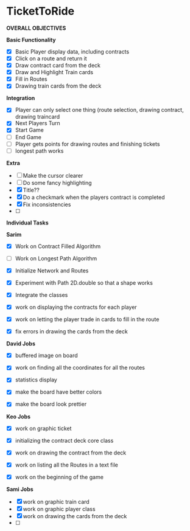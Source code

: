 # TicketToRide

**OVERALL OBJECTIVES**

**Basic Functionality**
- [x]  Basic Player display data, including contracts
- [x]  Click on a route and return it
- [x]  Draw contract card from the deck
- [x]  Draw and Highlight Train cards
- [x]  Fill in Routes
- [x]  Drawing train cards from the deck

**Integration**
- [x] Player can only select one thing (route selection, drawing contract, drawing traincard
- [x] Next Players Turn
- [x] Start Game
- [ ] End Game
- [ ] Player gets points for drawing routes and finishing tickets
- [ ] longest path works

**Extra**
- [ ] Make the cursor clearer
- [ ] Do some fancy highlighting
- [x] Title??
- [x] Do a checkmark when the players contract is completed
- [x] Fix inconsistencies
- [ ] 



**Individual Tasks**

**Sarim**

- [x] Work on Contract Filled Algorithm
- [ ] Work on Longest Path Algorithm
- [x] Initialize Network and Routes
- [x] Experiment with Path 2D.double so that a shape works
- [x] Integrate the classes
- [x] work on displaying the contracts for each player
- [x] work on letting the player trade in cards to fill in the route
- [x] fix errors in drawing the cards from the deck


**David Jobs**

- [x] buffered image on board
- [x] work on finding all the coordinates for all the routes
- [x] statistics display
- [x] make the board have better colors
- [x] make the board look prettier



**Keo Jobs**
- [x] work on graphic ticket
- [x] initializing the contract deck core class
- [x] work on drawing the contract from the deck
- [x] work on listing all the Routes in a text file
- [x] work on the beginning of the game




**Sami Jobs**
- [x] work on graphic train card
- [x] work on graphic player class
- [x] work on drawing the cards from the deck
- [ ] 



